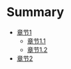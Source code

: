 # Summary

* [章节1](chapter1/README.md)
  * [章节1.1](chapter1/section1.1.md)
  * [章节1.2](chapter1/section1.2.md)
* [章节2](chapter2/README.md)